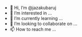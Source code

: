 - 👋 Hi, I’m @jazakubaruj
- 👀 I’m interested in ...
- 🌱 I’m currently learning ...
- 💞️ I’m looking to collaborate on ...
- 📫 How to reach me ...

<!---
jazakubaruj/jazakubaruj is a ✨ special ✨ repository because its `README.md` (this file) appears on your GitHub profile.
You can click the Preview link to take a look at your changes.
--->
